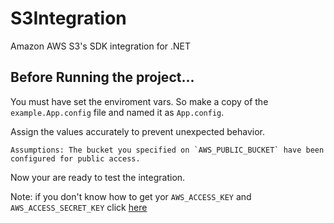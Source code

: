 # S3Integration
Amazon AWS S3's SDK integration for .NET

## Before Running the project...
 You must have set the enviroment vars. So make a copy of the `example.App.config` file and named it as `App.config`.

Assign the values accurately to prevent unexpected behavior.

``
	Assumptions: The bucket you specified on `AWS_PUBLIC_BUCKET` have been configured for public access.
``

Now your are ready to test the integration.

Note: if you don't know how to get yor `AWS_ACCESS_KEY` and `AWS_ACCESS_SECRET_KEY` click [here](https://www.youtube.com/watch?v=39X5WdZbEwQ)
